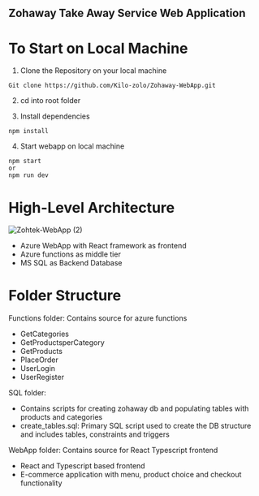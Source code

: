 ## Zohaway Take Away Service Web Application ##
# To Start on Local Machine #
1. Clone the Repository on your local machine
```
Git clone https://github.com/Kilo-zolo/Zohaway-WebApp.git
```

2. cd into root folder

3. Install dependencies 

```
npm install
```

4. Start webapp on local machine

```
npm start
or
npm run dev
```

# High-Level Architecture #
![Zohtek-WebApp (2)](https://github.com/Kilo-zolo/Zohaway-WebApp/assets/49636909/9016fae5-e7c6-4c18-8650-633420536b72)

- Azure WebApp with React framework as frontend
- Azure functions as middle tier
- MS SQL as Backend Database

# Folder Structure #
Functions folder: Contains source for azure functions 
 - GetCategories
 - GetProductsperCategory
 - GetProducts
 - PlaceOrder
 - UserLogin
 - UserRegister

SQL folder: 
- Contains scripts for creating zohaway db and populating tables with products and categories
 - create_tables.sql: Primary SQL script used to create the DB structure and includes tables, constraints and triggers  

WebApp folder: Contains source for React Typescript frontend 
- React and Typescript based frontend
- E-commerce application with menu, product choice and checkout functionality



